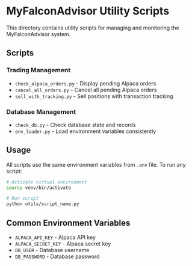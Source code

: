 # MyFalconAdvisor Utility Scripts

This directory contains utility scripts for managing and monitoring the MyFalconAdvisor system.

## Scripts

### Trading Management
- `check_alpaca_orders.py` - Display pending Alpaca orders
- `cancel_all_orders.py` - Cancel all pending Alpaca orders
- `sell_with_tracking.py` - Sell positions with transaction tracking

### Database Management
- `check_db.py` - Check database state and records
- `env_loader.py` - Load environment variables consistently

## Usage

All scripts use the same environment variables from `.env` file. To run any script:

```bash
# Activate virtual environment
source venv/bin/activate

# Run script
python utils/script_name.py
```

## Common Environment Variables

- `ALPACA_API_KEY` - Alpaca API key
- `ALPACA_SECRET_KEY` - Alpaca secret key
- `DB_USER` - Database username
- `DB_PASSWORD` - Database password
